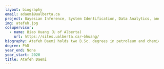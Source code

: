 ```yaml
---
layout: biography
email: adaemi@ualberta.ca
project: Bayesian Inference, System Identification, Data Analytics, and Machine Learning
img: atefeh.jpg
cosupervisor: 
  - name: Biao Huang (U of Alberta)
    url: https://sites.ualberta.ca/~bhuang/
biography: Atefeh Daemi holds two B.Sc. degrees in petroleum and chemical engineering, both awarded from Sharif University of Technology, Iran; and received her M.Sc. degree in process control from the University of Alberta, Canada. She is currently a Ph.D. student and her research works have mainly focused on Bayesian inference, system identification, data analytics, and machine learning.
degree: PhD
year_end: None
year_start: 2020
title: Atefeh Daemi
---
```

